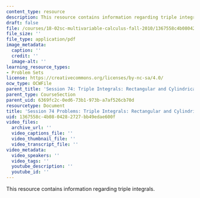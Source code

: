 ```yaml
---
content_type: resource
description: This resource contains information regarding triple integrals.
draft: false
file: /courses/18-02sc-multivariable-calculus-fall-2010/1367558c4b0804282727bb49edae600f_MIT18_02SC_pb_74_quest.pdf
file_size: ''
file_type: application/pdf
image_metadata:
  caption: ''
  credit: ''
  image-alt: ''
learning_resource_types:
- Problem Sets
license: https://creativecommons.org/licenses/by-nc-sa/4.0/
ocw_type: OCWFile
parent_title: 'Session 74: Triple Integrals: Rectangular and Cylindrical Coordinates'
parent_type: CourseSection
parent_uid: 6369fc2c-0ed6-73b1-973b-a7af526cb70d
resourcetype: Document
title: 'Session 74 Problems: Triple Integrals: Rectangular and Cylindrical Coordinates'
uid: 1367558c-4b08-0428-2727-bb49edae600f
video_files:
  archive_url: ''
  video_captions_file: ''
  video_thumbnail_file: ''
  video_transcript_file: ''
video_metadata:
  video_speakers: ''
  video_tags: ''
  youtube_description: ''
  youtube_id: ''
---
```

This resource contains information regarding triple integrals.